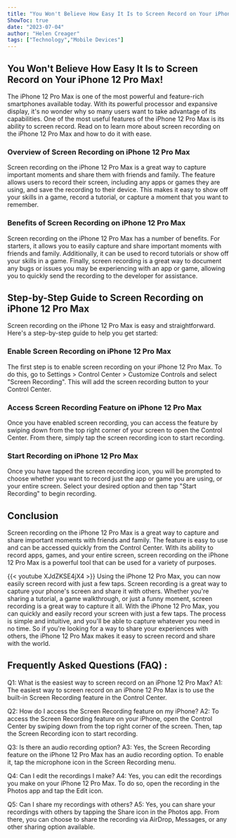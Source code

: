 ```yaml
---
title: "You Won't Believe How Easy It Is to Screen Record on Your iPhone 12 Pro Max!"
ShowToc: true 
date: "2023-07-04"
author: "Helen Creager" 
tags: ["Technology","Mobile Devices"]
---
```

## You Won't Believe How Easy It Is to Screen Record on Your iPhone 12 Pro Max!

The iPhone 12 Pro Max is one of the most powerful and feature-rich smartphones available today. With its powerful processor and expansive display, it's no wonder why so many users want to take advantage of its capabilities. One of the most useful features of the iPhone 12 Pro Max is its ability to screen record. Read on to learn more about screen recording on the iPhone 12 Pro Max and how to do it with ease.

### Overview of Screen Recording on iPhone 12 Pro Max

Screen recording on the iPhone 12 Pro Max is a great way to capture important moments and share them with friends and family. The feature allows users to record their screen, including any apps or games they are using, and save the recording to their device. This makes it easy to show off your skills in a game, record a tutorial, or capture a moment that you want to remember.

### Benefits of Screen Recording on iPhone 12 Pro Max

Screen recording on the iPhone 12 Pro Max has a number of benefits. For starters, it allows you to easily capture and share important moments with friends and family. Additionally, it can be used to record tutorials or show off your skills in a game. Finally, screen recording is a great way to document any bugs or issues you may be experiencing with an app or game, allowing you to quickly send the recording to the developer for assistance.

## Step-by-Step Guide to Screen Recording on iPhone 12 Pro Max

Screen recording on the iPhone 12 Pro Max is easy and straightforward. Here's a step-by-step guide to help you get started:

### Enable Screen Recording on iPhone 12 Pro Max

The first step is to enable screen recording on your iPhone 12 Pro Max. To do this, go to Settings > Control Center > Customize Controls and select "Screen Recording". This will add the screen recording button to your Control Center.

### Access Screen Recording Feature on iPhone 12 Pro Max

Once you have enabled screen recording, you can access the feature by swiping down from the top right corner of your screen to open the Control Center. From there, simply tap the screen recording icon to start recording.

### Start Recording on iPhone 12 Pro Max

Once you have tapped the screen recording icon, you will be prompted to choose whether you want to record just the app or game you are using, or your entire screen. Select your desired option and then tap "Start Recording" to begin recording.

## Conclusion

Screen recording on the iPhone 12 Pro Max is a great way to capture and share important moments with friends and family. The feature is easy to use and can be accessed quickly from the Control Center. With its ability to record apps, games, and your entire screen, screen recording on the iPhone 12 Pro Max is a powerful tool that can be used for a variety of purposes.

{{< youtube XJdZKSE4jX4 >}} 
Using the iPhone 12 Pro Max, you can now easily screen record with just a few taps. Screen recording is a great way to capture your phone's screen and share it with others. Whether you're sharing a tutorial, a game walkthrough, or just a funny moment, screen recording is a great way to capture it all. With the iPhone 12 Pro Max, you can quickly and easily record your screen with just a few taps. The process is simple and intuitive, and you'll be able to capture whatever you need in no time. So if you're looking for a way to share your experiences with others, the iPhone 12 Pro Max makes it easy to screen record and share with the world.

## Frequently Asked Questions (FAQ) :
Q1: What is the easiest way to screen record on an iPhone 12 Pro Max?
A1: The easiest way to screen record on an iPhone 12 Pro Max is to use the built-in Screen Recording feature in the Control Center.

Q2: How do I access the Screen Recording feature on my iPhone?
A2: To access the Screen Recording feature on your iPhone, open the Control Center by swiping down from the top right corner of the screen. Then, tap the Screen Recording icon to start recording.

Q3: Is there an audio recording option?
A3: Yes, the Screen Recording feature on the iPhone 12 Pro Max has an audio recording option. To enable it, tap the microphone icon in the Screen Recording menu.

Q4: Can I edit the recordings I make?
A4: Yes, you can edit the recordings you make on your iPhone 12 Pro Max. To do so, open the recording in the Photos app and tap the Edit icon.

Q5: Can I share my recordings with others?
A5: Yes, you can share your recordings with others by tapping the Share icon in the Photos app. From there, you can choose to share the recording via AirDrop, Messages, or any other sharing option available.


